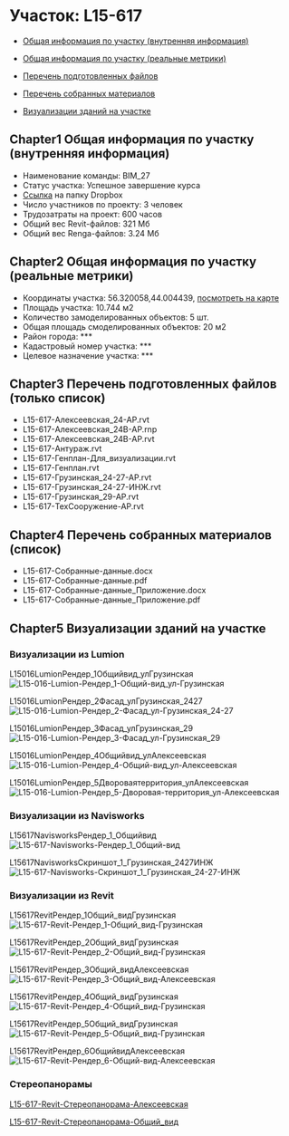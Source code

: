 # Участок: L15-617

* [Общая информация по участку (внутренняя информация)](#Chapter1)

* [Общая информация по участку (реальные метрики)](#Chapter2)

* [Перечень подготовленных файлов](#Chapter3)

* [Перечень собранных материалов](#Chapter4)

* [Визуализации зданий на участке](#Chapter5)

## <a id="test">Chapter1</a> Общая информация по участку (внутренняя информация)
+ Наименование команды: BIM_27
+ Статус участка: Успешное завершение курса
+ [Ссылка](https://www.dropbox.com/sh/wvvgv1nw1iqred9/AADV_u4TKhEZtlzMskSnUE-Ia/L15_617?dl=0) на папку Dropbox
+ Число участников по проекту: 3 человек
+ Трудозатраты на проект: 600 часов
+ Общий вес Revit-файлов: 321 Мб
+ Общий вес Renga-файлов: 3.24 Мб
## <a id="test">Chapter2</a> Общая информация по участку (реальные метрики)
+ Координаты участка: 56.320058,44.004439, [посмотреть на карте](https://yandex.ru/maps/47/nizhny-novgorod/?ll=56.320058%2C44.004439&z=19)
+ Площадь участка: 10.744 м2
+ Количество замоделированных объектов: 5 шт.
+ Общая площадь смоделированных объектов: 20 м2
+ Район города: *** 
+ Кадастровый номер участка: *** 
+ Целевое назначение участка: *** 
## <a id="test">Chapter3</a> Перечень подготовленных файлов (только список)
+ L15-617-Алексеевская_24-АР.rvt
+ L15-617-Алексеевская_24В-АР.rnp
+ L15-617-Алексеевская_24В-АР.rvt
+ L15-617-Антураж.rvt
+ L15-617-Генплан-Для_визуализации.rvt
+ L15-617-Генплан.rvt
+ L15-617-Грузинская_24-27-АР.rvt
+ L15-617-Грузинская_24-27-ИНЖ.rvt
+ L15-617-Грузинская_29-АР.rvt
+ L15-617-ТехСооружение-АР.rvt
## <a id="test">Chapter4</a> Перечень собранных материалов (список)
+ L15-617-Собранные-данные.docx
+ L15-617-Собранные-данные.pdf
+ L15-617-Собранные-данные_Приложение.docx
+ L15-617-Собранные-данные_Приложение.pdf
## <a id="test">Chapter5</a> Визуализации зданий на участке
### Визуализации из Lumion
L15016LumionРендер_1Общийвид_улГрузинская
![L15-016-Lumion-Рендер_1-Общий-вид_ул-Грузинская](/Images/L15_617/L15-016-Lumion-Рендер_1-Общий-вид_ул-Грузинская_Compressed.jpg)

L15016LumionРендер_2Фасад_улГрузинская_2427
![L15-016-Lumion-Рендер_2-Фасад_ул-Грузинская_24-27](/Images/L15_617/L15-016-Lumion-Рендер_2-Фасад_ул-Грузинская_24-27_Compressed.jpg)

L15016LumionРендер_3Фасад_улГрузинская_29
![L15-016-Lumion-Рендер_3-Фасад_ул-Грузинская_29](/Images/L15_617/L15-016-Lumion-Рендер_3-Фасад_ул-Грузинская_29_Compressed.jpg)

L15016LumionРендер_4Общийвид_улАлексеевская
![L15-016-Lumion-Рендер_4-Общий-вид_ул-Алексеевская](/Images/L15_617/L15-016-Lumion-Рендер_4-Общий-вид_ул-Алексеевская_Compressed.jpg)

L15016LumionРендер_5Двороваятерритория_улАлексеевская
![L15-016-Lumion-Рендер_5-Дворовая-территория_ул-Алексеевская](/Images/L15_617/L15-016-Lumion-Рендер_5-Дворовая-территория_ул-Алексеевская_Compressed.jpg)

### Визуализации из Navisworks
L15617NavisworksРендер_1_Общийвид
![L15-617-Navisworks-Рендер_1_Общий-вид](/Images/L15_617/L15-617-Navisworks-Рендер_1_Общий-вид_Compressed.jpg)

L15617NavisworksСкриншот_1_Грузинская_2427ИНЖ
![L15-617-Navisworks-Скриншот_1_Грузинская_24-27-ИНЖ](/Images/L15_617/L15-617-Navisworks-Скриншот_1_Грузинская_24-27-ИНЖ_Compressed.jpg)

### Визуализации из Revit
L15617RevitРендер_1Общий_видГрузинская
![L15-617-Revit-Рендер_1-Общий_вид-Грузинская](/Images/L15_617/L15-617-Revit-Рендер_1-Общий_вид-Грузинская_Compressed.jpg)

L15617RevitРендер_2Общий_видГрузинская
![L15-617-Revit-Рендер_2-Общий_вид-Грузинская](/Images/L15_617/L15-617-Revit-Рендер_2-Общий_вид-Грузинская_Compressed.jpg)

L15617RevitРендер_3Общий_видАлексеевская
![L15-617-Revit-Рендер_3-Общий_вид-Алексеевская](/Images/L15_617/L15-617-Revit-Рендер_3-Общий_вид-Алексеевская_Compressed.jpg)

L15617RevitРендер_4Общий_видГрузинская
![L15-617-Revit-Рендер_4-Общий_вид-Грузинская](/Images/L15_617/L15-617-Revit-Рендер_4-Общий_вид-Грузинская_Compressed.jpg)

L15617RevitРендер_5Общий_видГрузинская
![L15-617-Revit-Рендер_5-Общий_вид-Грузинская](/Images/L15_617/L15-617-Revit-Рендер_5-Общий_вид-Грузинская_Compressed.jpg)

L15617RevitРендер_6ОбщийвидАлексеевская
![L15-617-Revit-Рендер_6-Общий-вид-Алексеевская](/Images/L15_617/L15-617-Revit-Рендер_6-Общий-вид-Алексеевская_Compressed.jpg)

### Стереопанорамы
[L15-617-Revit-Стереопанорама-Алексеевская](https://pano.autodesk.com/pano.html?mono=jpgs/38cec165-2ffe-406e-9566-d5bf1e81665c&version=2)

[L15-617-Revit-Стереопанорама-Общий_вид](https://pano.autodesk.com/pano.html?mono=jpgs/c9aa7436-55f5-4138-9e92-bd9ca80d7eaa&version=2)

